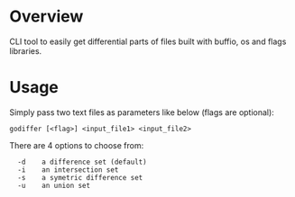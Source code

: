# Overview

CLI tool to easily get differential parts of files built with buffio, os and flags libraries.

# Usage

Simply pass two text files as parameters like below (flags are optional):
```
godiffer [<flag>] <input_file1> <input_file2>
```
There are 4 options to choose from:
```
  -d	a difference set (default)
  -i	an intersection set
  -s	a symetric difference set
  -u	an union set
```
